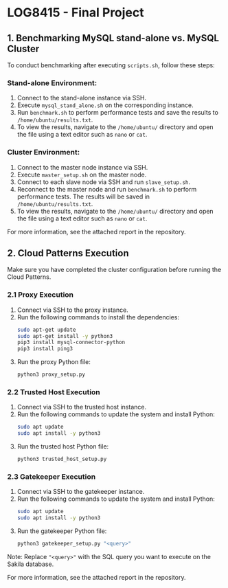 # LOG8415 - Final Project
## 1. Benchmarking MySQL stand-alone vs. MySQL Cluster

To conduct benchmarking after executing `scripts.sh`, follow these steps:

### Stand-alone Environment:
1. Connect to the stand-alone instance via SSH.
2. Execute `mysql_stand_alone.sh` on the corresponding instance.
3. Run `benchmark.sh` to perform performance tests and save the results to `/home/ubuntu/results.txt`.
4. To view the results, navigate to the `/home/ubuntu/` directory and open the file using a text editor such as `nano` or `cat`.

### Cluster Environment:
1. Connect to the master node instance via SSH.
2. Execute `master_setup.sh` on the master node.
3. Connect to each slave node via SSH and run `slave_setup.sh`.
4. Reconnect to the master node and run `benchmark.sh` to perform performance tests. The results will be saved in `/home/ubuntu/results.txt`.
5. To view the results, navigate to the `/home/ubuntu/` directory and open the file using a text editor such as `nano` or `cat`.

For more information, see the attached report in the repository.

## 2. Cloud Patterns Execution

Make sure you have completed the cluster configuration before running the Cloud Patterns.

### 2.1 Proxy Execution

1. Connect via SSH to the proxy instance.
2. Run the following commands to install the dependencies:
    ```bash
    sudo apt-get update
    sudo apt-get install -y python3
    pip3 install mysql-connector-python
    pip3 install ping3
    ```
3. Run the proxy Python file:
    ```bash
    python3 proxy_setup.py
    ```

### 2.2 Trusted Host Execution

1. Connect via SSH to the trusted host instance.
2. Run the following commands to update the system and install Python:
    ```bash
    sudo apt update
    sudo apt install -y python3
    ```
3. Run the trusted host Python file:
    ```bash
    python3 trusted_host_setup.py
    ```

### 2.3 Gatekeeper Execution

1. Connect via SSH to the gatekeeper instance.
2. Run the following commands to update the system and install Python:
    ```bash
    sudo apt update
    sudo apt install -y python3
    ```
3. Run the gatekeeper Python file:
    ```bash
    python3 gatekeeper_setup.py "<query>"
    ```
   
Note: Replace `"<query>"` with the SQL query you want to execute on the Sakila database.

For more information, see the attached report in the repository.
